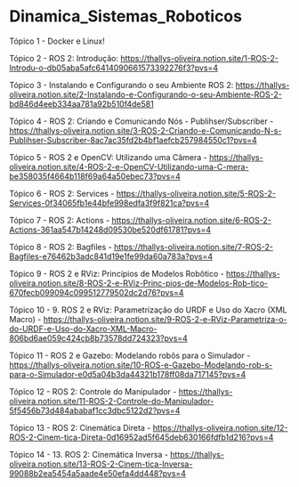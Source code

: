 # Dinamica_Sistemas_Roboticos

Tópico 1 - Docker e Linux!

Tópico 2 - ROS 2: Introdução: https://thallys-oliveira.notion.site/1-ROS-2-Introdu-o-db05aba5afc6414090661573392276f3?pvs=4

Tópico 3 - Instalando e Configurando o seu Ambiente ROS 2: https://thallys-oliveira.notion.site/2-Instalando-e-Configurando-o-seu-Ambiente-ROS-2-bd846d4eeb334aa781a92b510f4de581

Tópico 4 - ROS 2: Criando e Comunicando Nós - Publihser/Subscriber - https://thallys-oliveira.notion.site/3-ROS-2-Criando-e-Comunicando-N-s-Publihser-Subscriber-8ac7ac35fd2b4bf1aefcb257984550c1?pvs=4

Tópico 5 - ROS 2 e OpenCV: Utilizando uma Câmera - https://thallys-oliveira.notion.site/4-ROS-2-e-OpenCV-Utilizando-uma-C-mera-be358035f4664b118f69a64a50ebec73?pvs=4

Tópico 6 - ROS 2: Services - https://thallys-oliveira.notion.site/5-ROS-2-Services-0f34065fb1e44bfe998edfa3f9f821ca?pvs=4

Tópico 7 - ROS 2: Actions - https://thallys-oliveira.notion.site/6-ROS-2-Actions-361aa547b14248d09530be520df61781?pvs=4

Tópico 8 - ROS 2: Bagfiles - https://thallys-oliveira.notion.site/7-ROS-2-Bagfiles-e76462b3adc841d19e1fe99da60a783a?pvs=4

Tópico 9 - ROS 2 e RViz: Princípios de Modelos Robôtico - https://thallys-oliveira.notion.site/8-ROS-2-e-RViz-Princ-pios-de-Modelos-Rob-tico-670fecb099094c099512779502dc2d76?pvs=4

Tópico 10 - 9. ROS 2 e RViz: Parametrização do URDF e Uso do Xacro (XML Macro) - https://thallys-oliveira.notion.site/9-ROS-2-e-RViz-Parametriza-o-do-URDF-e-Uso-do-Xacro-XML-Macro-806bd6ae059c424cb8b73578dd724323?pvs=4

Tópico 11 - ROS 2 e Gazebo: Modelando robôs para o Simulador - https://thallys-oliveira.notion.site/10-ROS-e-Gazebo-Modelando-rob-s-para-o-Simulador-e0d5a04b3da44321b178ff08da717145?pvs=4

Tópico 12 - ROS 2: Controle do Manipulador - https://thallys-oliveira.notion.site/11-ROS-2-Controle-do-Manipulador-5f5456b73d484ababaf1cc3dbc5122d2?pvs=4

Tópico 13 - ROS 2: Cinemática Direta - https://thallys-oliveira.notion.site/12-ROS-2-Cinem-tica-Direta-0d16952ad5f645deb630166fdfb1d216?pvs=4 

Tópico 14 - 13. ROS 2: Cinemática Inversa - https://thallys-oliveira.notion.site/13-ROS-2-Cinem-tica-Inversa-99088b2ea5454a5aade4e50efa4dd448?pvs=4
